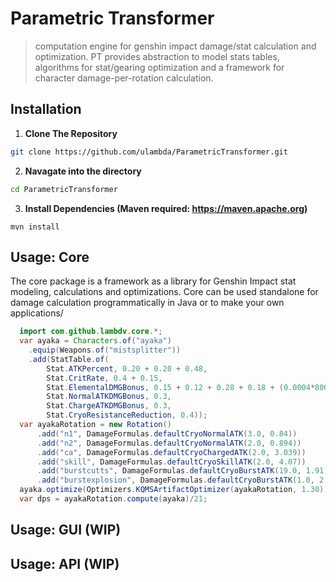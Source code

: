 # Parametric Transformer
> computation engine for genshin impact damage/stat calculation and optimization.
 PT provides abstraction to model stats tables, algorithms for stat/gearing optimization and a framework for character damage-per-rotation calculation.

## Installation
 1. **Clone The Repository**
   ```bash
   git clone https://github.com/ulambda/ParametricTransformer.git 
   ```
 2. **Navagate into the directory**
  ```bash
  cd ParametricTransformer
  ```
 3. **Install Dependencies (Maven required: https://maven.apache.org)**
```
mvn install
```
## Usage: Core
The core package is a framework as a library for Genshin Impact stat modeling, calculations and optimizations. 
Core can be used standalone for damage calculation programmatically in Java or to make your own applications/
```java
  import com.github.lambdv.core.*;
  var ayaka = Characters.of("ayaka")
    .equip(Weapons.of("mistsplitter"))
    .add(StatTable.of(
        Stat.ATKPercent, 0.20 + 0.20 + 0.48,
        Stat.CritRate, 0.4 + 0.15,
        Stat.ElementalDMGBonus, 0.15 + 0.12 + 0.28 + 0.18 + (0.0004*800),
        Stat.NormalATKDMGBonus, 0.3,
        Stat.ChargeATKDMGBonus, 0.3,
        Stat.CryoResistanceReduction, 0.4));
  var ayakaRotation = new Rotation()
      .add("n1", DamageFormulas.defaultCryoNormalATK(3.0, 0.84))
      .add("n2", DamageFormulas.defaultCryoNormalATK(2.0, 0.894))
      .add("ca", DamageFormulas.defaultCryoChargedATK(2.0, 3.039))
      .add("skill", DamageFormulas.defaultCryoSkillATK(2.0, 4.07))
      .add("burstcutts", DamageFormulas.defaultCryoBurstATK(19.0, 1.91))
      .add("burstexplosion", DamageFormulas.defaultCryoBurstATK(1.0, 2.86));
  ayaka.optimize(Optimizers.KQMSArtifactOptimizer(ayakaRotation, 1.30));
  var dps = ayakaRotation.compute(ayaka)/21;
```
## Usage: GUI (WIP)

## Usage: API (WIP)
